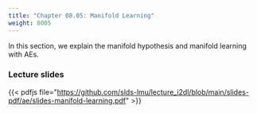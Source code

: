 ```yaml
---
title: "Chapter 08.05: Manifold Learning"
weight: 8005
---
```

In this section, we explain the manifold hypothesis and manifold learning with AEs.

<!--more-->
### Lecture slides

{{< pdfjs file="https://github.com/slds-lmu/lecture_i2dl/blob/main/slides-pdf/ae/slides-manifold-learning.pdf" >}}
